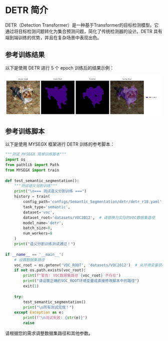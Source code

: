 # DETR 简介

DETR（Detection Transformer）是一种基于Transformer的目标检测模型。它通过将目标检测问题转化为集合预测问题，简化了传统检测器的设计。DETR 具有端到端训练的优势，并且在复杂场景中表现出色。


## 参考训练结果

以下是使用 DETR 进行 5 个 epoch 训练后的结果示例：

<div align="center">
    <img src="detr_seg.jpg" alt="DETR Segmentation Result" width="600"/>
</div>


## 参考训练脚本

以下是使用 MYSEGX 框架进行 DETR 训练的参考脚本：

```python
"""测试 MYSEGX 简单训练脚本"""
import os
from pathlib import Path
from MYSEGX import train

def test_semantic_segmentation():
    """测试语义分割训练"""
    print("\n=== 测试语义分割训练 ===")
    history = train(
        config_path='configs/Semantic_Segmentation/detr/detr_r18.yaml',
        task_type='semantic',
        dataset='voc',
        dataset_root='datasets/VOC2012',  # 请替换为实际的VOC数据集路径
        model_name='detr',
        batch_size=8,  
        num_workers=8  
    )
    print("语义分割训练测试通过！")

if __name__ == '__main__':
    # 设置数据集路径
    voc_root = os.getenv('VOC_ROOT', 'datasets/VOC2012')  # 从环境变量获取或使用默认值
    if not os.path.exists(voc_root):
        print(f"警告: VOC数据集路径 {voc_root} 不存在")
        print("请设置正确的VOC_ROOT环境变量或直接修改脚本中的路径")
        exit(1)
        
    try:
        test_semantic_segmentation()
        print("\n所有测试完成！")
    except Exception as e:
        print(f"\n测试失败: {str(e)}")
        raise
```

请根据您的需求调整数据集路径和其他参数。